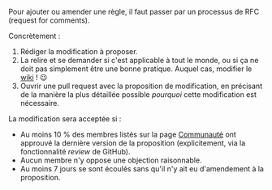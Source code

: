 Pour ajouter ou amender une règle, il faut passer par un processus de RFC (request for comments).

Concrètement :

1. Rédiger la modification à proposer.
2. La relire et se demander si c'est applicable à tout le monde, ou si ça ne doit pas simplement être une bonne pratique. Auquel cas, modifier le [wiki](https://github.com/sgmap/beta.gouv.fr/wiki) !  :wink:
3. Ouvrir une pull request avec la proposition de modification, en précisant de la manière la plus détaillée possible _pourquoi_ cette modification est nécessaire.

La modification sera acceptée si :

- Au moins 10 % des membres listés sur la page [Communauté](http://beta.gouv.fr/communaute.html) ont approuvé la dernière version de la proposition (explicitement, via la fonctionnalité _review_ de GitHub).
- Aucun membre n'y oppose une objection raisonnable.
- Au moins 7 jours se sont écoulés sans qu'il n'y ait eu d'amendement à la proposition.
